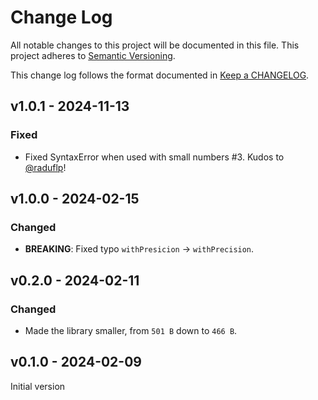 # Change Log

All notable changes to this project will be documented in this file.
This project adheres to [Semantic Versioning].

This change log follows the format documented in [Keep a CHANGELOG].

[semantic versioning]: http://semver.org/
[keep a changelog]: http://keepachangelog.com/

## v1.0.1 - 2024-11-13

### Fixed

- Fixed SyntaxError when used with small numbers #3. Kudos to [@raduflp](https://github.com/raduflp)!

## v1.0.0 - 2024-02-15

### Changed

- **BREAKING**: Fixed typo `withPresicion` -> `withPrecision`.

## v0.2.0 - 2024-02-11

### Changed

- Made the library smaller, from `501 B` down to `466 B`.

## v0.1.0 - 2024-02-09

Initial version
